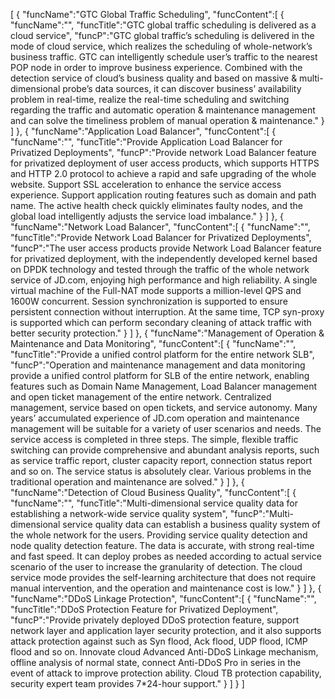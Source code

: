 [
	{
		"funcName":"GTC Global Traffic Scheduling",
		"funcContent":[
			{
				"funcName":"",
				"funcTitle":"GTC global traffic scheduling is delivered as a cloud service",
				"funcP":"GTC global traffic’s scheduling is delivered in the mode of cloud service, which realizes the scheduling of whole-network’s business traffic. GTC can intelligently schedule user’s traffic to the nearest POP node in order to improve business experience. Combined with the detection service of cloud’s business quality and based on massive & multi-dimensional probe’s data sources, it can discover business’ availability problem in real-time, realize the real-time scheduling and switching regarding the traffic and automatic operation & maintenance management and can solve the timeliness problem of manual operation & maintenance."
			}
		]
	},
	{
		"funcName":"Application Load Balancer",
		"funcContent":[
			{
				"funcName":"",
				"funcTitle":"Provide Application Load Balancer for Privatized Deployments",
				"funcP":"Provide network Load Balancer feature for privatized deployment of user access products, which supports HTTPS and HTTP 2.0 protocol to achieve a rapid and safe upgrading of the whole website. Support SSL acceleration to enhance the service access experience. Support application routing features such as domain and path name. The active health check quickly eliminates faulty nodes, and the global load intelligently adjusts the service load imbalance."
			}
		]
	},
	{
		"funcName":"Network Load Balancer",
		"funcContent":[
			{
				"funcName":"",
				"funcTitle":"Provide Network Load Balancer for Privatized Deployments",
				"funcP":"The user access products provide Network Load Balancer feature for privatized deployment, with the independently developed kernel based on DPDK technology and tested through the traffic of the whole network service of JD.com, enjoying high performance and high reliability. A single virtual machine of the Full-NAT mode supports a million-level QPS and 1600W concurrent. Session synchronization is supported to ensure persistent connection without interruption. At the same time, TCP syn-proxy is supported which can perform secondary cleaning of attack traffic with better security protection."
			}
		]
	},
	{
		"funcName":"Management of Operation & Maintenance and Data Monitoring",
		"funcContent":[
			{
				"funcName":"",
				"funcTitle":"Provide a unified control platform for the entire network SLB",
				"funcP":"Operation and maintenance management and data monitoring provide a unified control platform for SLB of the entire network, enabling features such as Domain Name Management, Load Balancer management and open ticket management of the entire network. Centralized management, service based on open tickets, and service autonomy. Many years’ accumulated experience of JD.com operation and maintenance management will be suitable for a variety of user scenarios and needs. The service access is completed in three steps. The simple, flexible traffic switching can provide comprehensive and abundant analysis reports, such as service traffic report, cluster capacity report, connection status report and so on. The service status is absolutely clear. Various problems in the traditional operation and maintenance are solved."
			}
		]
	},
	{
		"funcName":"Detection of Cloud Business Quality",
		"funcContent":[
			{
				"funcName":"",
				"funcTitle":"Multi-dimensional service quality data for establishing a network-wide service quality system",
				"funcP":"Multi-dimensional service quality data can establish a business quality system of the whole network for the users. Providing service quality detection and node quality detection feature. The data is accurate, with strong real-time and fast speed. It can deploy probes as needed according to actual service scenario of the user to increase the granularity of detection. The cloud service mode provides the self-learning architecture that does not require manual intervention, and the operation and maintenance cost is low."
			}
		]
	},
	{
		"funcName":"DDoS Linkage Protection",
		"funcContent":[
			{
				"funcName":"",
				"funcTitle":"DDoS Protection Feature for Privatized Deployment",
				"funcP":"Provide privately deployed DDoS protection feature, support network layer and application layer security protection, and it also supports attack protection against such as Syn flood, Ack flood, UDP flood, ICMP flood and so on. Innovate cloud Advanced Anti-DDoS Linkage mechanism, offline analysis of normal state, connect Anti-DDoS Pro in series in the event of attack to improve protection ability. Cloud TB protection capability, security expert team provides 7*24-hour support."
			}
		]
	}
]